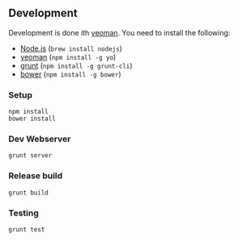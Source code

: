 ## Development
Development is done ith [yeoman][2]. You need to install the following:

* [Node.js][1] (`brew install nodejs`)
* [yeoman][2] (`npm install -g yo`)
* [grunt][3] (`npm install -g grunt-cli`)
* [bower][4] (`npm install -g bower`)

### Setup

	npm install
	bower install

### Dev Webserver

	grunt server

### Release build

	grunt build

### Testing

	grunt test

[1]: http://nodejs.org/
[2]: http://yeoman.io/
[3]: http://gruntjs.com/
[4]: http://bower.io/
